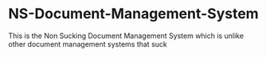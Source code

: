 # NS-Document-Management-System
This is the Non Sucking Document Management System which is unlike other document management systems that suck
